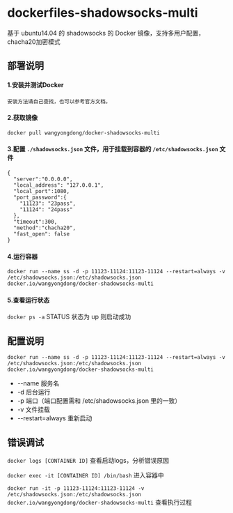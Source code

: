 # dockerfiles-shadowsocks-multi

基于 ubuntu14.04 的 shadowsocks 的 Docker 镜像，支持多用户配置，chacha20加密模式


## 部署说明

#### 1.安装并测试Docker

    安装方法请自己查找，也可以参考官方文档。

#### 2.获取镜像

`docker pull wangyongdong/docker-shadowsocks-multi`

#### 3.配置 `./shadowsocks.json` 文件，用于挂载到容器的 `/etc/shadowsocks.json` 文件
  ```
  {
    "server":"0.0.0.0",
    "local_address": "127.0.0.1",
    "local_port":1080,
    "port_password":{
      "11123": "23pass",
      "11124": "24pass"
    },
    "timeout":300,
    "method":"chacha20",
    "fast_open": false
  }
  
  ```
#### 4.运行容器

`docker run --name ss -d -p 11123-11124:11123-11124 --restart=always -v /etc/shadowsocks.json:/etc/shadowsocks.json docker.io/wangyongdong/docker-shadowsocks-multi`


#### 5.查看运行状态

`docker ps -a` STATUS 状态为 up 则启动成功

## 配置说明

`docker run --name ss -d -p 11123-11124:11123-11124 --restart=always -v /etc/shadowsocks.json:/etc/shadowsocks.json docker.io/wangyongdong/docker-shadowsocks-multi`

 - --name 服务名
 - -d 后台运行
 - -p 端口（端口配置需和 /etc/shadowsocks.json 里的一致） 
 - -v 文件挂载
 -  --restart=always 重新启动
 
## 错误调试

`docker logs [CONTAINER ID]` 查看启动logs，分析错误原因

`docker exec -it [CONTAINER ID] /bin/bash` 进入容器中

`docker run -it -p 11123-11124:11123-11124 -v /etc/shadowsocks.json:/etc/shadowsocks.json docker.io/wangyongdong/docker-shadowsocks-multi` 查看执行过程
